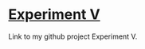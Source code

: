 # [Experiment V](https://github.com/DonealPique/Experiment-V)

Link to my github project Experiment V.
